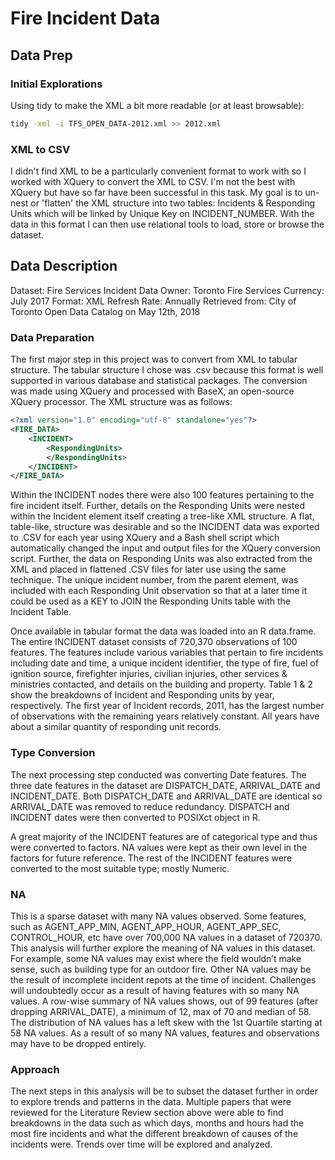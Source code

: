 # Fire Incident Data

## Data Prep

### Initial Explorations


Using tidy to make the XML a bit more readable (or at least browsable):

```sh
tidy -xml -i TFS_OPEN_DATA-2012.xml >> 2012.xml
```

### XML to CSV

I didn't find XML to be a particularly convenient format to work with so I worked with XQuery to convert the XML to CSV. I'm not the best with XQuery but have so far have been successful in this task. My goal is to un-nest or 'flatten' the XML structure into two tables: Incidents & Responding Units which will be linked by Unique Key on INCIDENT_NUMBER. With the data in this format I can then use relational tools to load, store or browse the dataset.

## Data Description
Dataset: Fire Services Incident Data
Owner: Toronto Fire Services
Currency: July 2017
Format: XML
Refresh Rate: Annually
Retrieved from: City of Toronto Open Data Catalog on May 12th, 2018

### Data Preparation
The first major step in this project was to convert from XML to tabular structure. The tabular structure I chose was .csv because this format is well supported in various database and statistical packages. The conversion was made using XQuery and processed with BaseX, an open-source XQuery processor. The XML structure was as follows:

```xml
<?xml version="1.0" encoding="utf-8" standalone="yes"?>
<FIRE_DATA>
	<INCIDENT>
		<RespondingUnits>
		</RespondingUnits>
	</INCIDENT>
</FIRE_DATA>
```

Within the INCIDENT nodes there were also 100 features pertaining to the fire incident itself. Further, details on the Responding Units were nested within the Incident element itself creating a tree-like XML structure. A flat, table-like, structure was desirable and so the INCIDENT data was exported to .CSV for each year using XQuery and a Bash shell script which automatically changed the input and output files for the XQuery conversion script. Further, the data on Responding Units was also extracted from the XML and placed in flattened .CSV files for later use using the same technique. The unique incident number, from the parent element, was included with each Responding Unit observation so that at a later time it could be used as a KEY to JOIN the Responding Units table with the Incident Table.

Once available in tabular format the data was loaded into an R data.frame. The entire INCIDENT dataset consists of 720,370 observations of 100 features. The features include various variables that pertain to fire incidents including date and time, a unique incident identifier, the type of fire, fuel of ignition source, firefighter injuries, civilian injuries, other services & ministries contacted, and details on the building and property. Table 1 & 2 show the breakdowns of Incident and Responding units by year, respectively.  The first year of Incident records, 2011, has the largest number of observations with the remaining years relatively constant. All years have about a similar quantity of responding unit records.

### Type Conversion
The next processing step conducted was converting Date features. The three date features in the dataset are DISPATCH_DATE, ARRIVAL_DATE and INCIDENT_DATE. Both DISPATCH_DATE and ARRIVAL_DATE are identical so ARRIVAL_DATE was removed to reduce redundancy. DISPATCH and INCIDENT dates were then converted to POSIXct object in R.

A great majority of the INCIDENT features are of categorical type and thus were converted to factors. NA values were kept as their own level in the factors for future reference. The rest of the INCIDENT features were converted to the most suitable type; mostly Numeric.
### NA
This is a sparse dataset with many NA values observed. Some features, such as AGENT_APP_MIN, AGENT_APP_HOUR, AGENT_APP_SEC, CONTROL_HOUR, etc have over 700,000 NA values in a dataset of 720370. This analysis will further explore the meaning of NA values in this dataset. For example, some NA values may exist where the field wouldn’t make sense, such as building type for an outdoor fire. Other NA values may be the result of incomplete incident repots at the time of incident. Challenges will undoubtedly occur as a result of having features with so many NA values. A row-wise summary of NA values shows, out of 99 features (after dropping ARRIVAL_DATE), a minimum of 12, max of 70 and median of 58. The distribution of NA values has a left skew with the 1st Quartile starting at 58 NA values. As a result of so many NA values, features and observations may have to be dropped entirely.
### Approach
The next steps in this analysis will be to subset the dataset further in order to explore trends and patterns in the data. Multiple papers that were reviewed for the Literature Review section above were able to find breakdowns in the data such as which days, months and hours had the most fire incidents and what the different breakdown of causes of the incidents were. Trends over time will be explored and analyzed.
